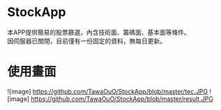 # StockApp

本APP提供簡易的股票篩選，內含技術面、籌碼面、基本面等條件。<br>
因伺服器已關閉，目前僅有一份固定的資料，無每日更新。

# 使用畫面
![image] https://github.com/TawaOuO/StockApp/blob/master/tec.JPG
![image] https://github.com/TawaOuO/StockApp/blob/master/result.JPG
